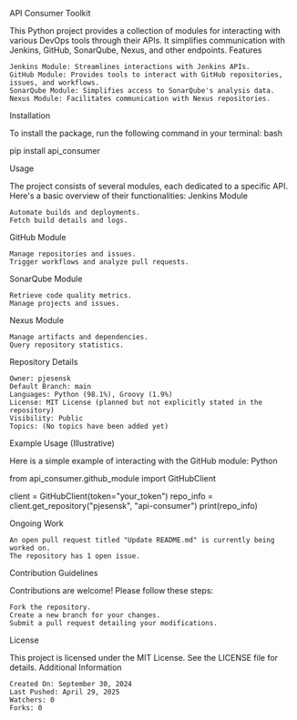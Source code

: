 API Consumer Toolkit

This Python project provides a collection of modules for interacting with various DevOps tools through their APIs. It simplifies communication with Jenkins, GitHub, SonarQube, Nexus, and other endpoints.
Features

    Jenkins Module: Streamlines interactions with Jenkins APIs.
    GitHub Module: Provides tools to interact with GitHub repositories, issues, and workflows.
    SonarQube Module: Simplifies access to SonarQube's analysis data.
    Nexus Module: Facilitates communication with Nexus repositories.

Installation

To install the package, run the following command in your terminal:
bash

pip install api_consumer

Usage

The project consists of several modules, each dedicated to a specific API. Here's a basic overview of their functionalities:
Jenkins Module

    Automate builds and deployments.
    Fetch build details and logs.

GitHub Module

    Manage repositories and issues.
    Trigger workflows and analyze pull requests.

SonarQube Module

    Retrieve code quality metrics.
    Manage projects and issues.

Nexus Module

    Manage artifacts and dependencies.
    Query repository statistics.

Repository Details

    Owner: pjesensk
    Default Branch: main
    Languages: Python (98.1%), Groovy (1.9%)
    License: MIT License (planned but not explicitly stated in the repository)
    Visibility: Public
    Topics: (No topics have been added yet)

Example Usage (Illustrative)

Here is a simple example of interacting with the GitHub module:
Python

from api_consumer.github_module import GitHubClient

client = GitHubClient(token="your_token")
repo_info = client.get_repository("pjesensk", "api-consumer")
print(repo_info)

Ongoing Work

    An open pull request titled "Update README.md" is currently being worked on.
    The repository has 1 open issue.

Contribution Guidelines

Contributions are welcome! Please follow these steps:

    Fork the repository.
    Create a new branch for your changes.
    Submit a pull request detailing your modifications.

License

This project is licensed under the MIT License. See the LICENSE file for details.
Additional Information

    Created On: September 30, 2024
    Last Pushed: April 29, 2025
    Watchers: 0
    Forks: 0
